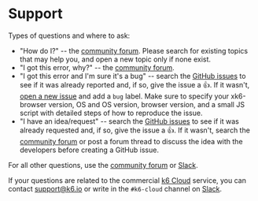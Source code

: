 # Support

Types of questions and where to ask:

- "How do I?" -- the [community forum](https://community.k6.io/c/xk6-browser/14). Please search for existing topics that may help you, and open a new topic only if none exist.
- "I got this error, why?" -- the [community forum](https://community.k6.io/c/xk6-browser/14).
- "I got this error and I'm sure it's a bug" -- search the [GitHub issues](https://github.com/grafana/xk6-browser/issues) to see if it was already reported and, if so, give the issue a :+1:. If it wasn't, [open a new issue](https://github.com/grafana/xk6-browser/issues) and add a `bug` label. Make sure to specify your xk6-browser version, OS and OS version, browser version, and a small JS script with detailed steps of how to reproduce the issue.
- "I have an idea/request" -- search the [GitHub issues](https://github.com/grafana/xk6-browser/issues) to see if it was already requested and, if so, give the issue a :+1:. If it wasn't, search the [community forum](https://community.k6.io/) or post a forum thread to discuss the idea with the developers before creating a GitHub issue.

For all other questions, use the [community forum](https://community.k6.io/c/xk6-browser/14) or [Slack](https://k6.io/slack).

If your questions are related to the commercial [k6 Cloud](https://k6.io/cloud/) service, you can contact <support@k6.io> or write in the `#k6-cloud` channel on [Slack](https://k6.io/slack).

